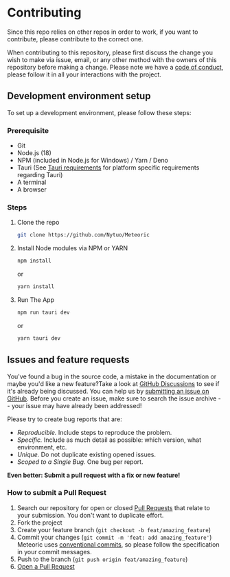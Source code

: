 # Contributing
Since this repo relies on other repos in order to work, if you want to contribute, please contribute to the correct one.   

When contributing to this repository, please first discuss the change you wish to make via issue, email, or any other method with the owners of this repository before making a change.
Please note we have a [code of conduct](CODE_OF_CONDUCT.md), please follow it in all your interactions with the project.

## Development environment setup

To set up a development environment, please follow these steps:

### Prerequisite

- Git
- Node.js (18)
- NPM (included in Node.js for Windows) / Yarn / Deno
- Tauri (See [Tauri requirements](https://v2.tauri.app/fr/start/prerequisites/) for platform specific requirements regarding Tauri)
- A terminal
- A browser

### Steps

1. Clone the repo

   ```sh
   git clone https://github.com/Nytuo/Meteoric
   ```
2. Install Node modules via NPM or YARN
   ```sh
   npm install
   ```
   or 
   ```sh
   yarn install
   ```
3. Run The App
   ```sh
   npm run tauri dev
   ```
   or 
   ```sh
   yarn tauri dev
   ```


## Issues and feature requests

You've found a bug in the source code, a mistake in the documentation or maybe you'd like a new feature?Take a look at [GitHub Discussions](https://github.com/Nytuo/Meteoric/discussions) to see if it's already being discussed.  You can help us by [submitting an issue on GitHub](https://github.com/Nytuo/Meteoric/issues). Before you create an issue, make sure to search the issue archive -- your issue may have already been addressed!

Please try to create bug reports that are:

- _Reproducible._ Include steps to reproduce the problem.
- _Specific._ Include as much detail as possible: which version, what environment, etc.
- _Unique._ Do not duplicate existing opened issues.
- _Scoped to a Single Bug._ One bug per report.

**Even better: Submit a pull request with a fix or new feature!**

### How to submit a Pull Request

1. Search our repository for open or closed
   [Pull Requests](https://github.com/Nytuo/Meteoric/pulls)
   that relate to your submission. You don't want to duplicate effort.
2. Fork the project
3. Create your feature branch (`git checkout -b feat/amazing_feature`)
4. Commit your changes (`git commit -m 'feat: add amazing_feature'`) Meteoric uses [conventional commits](https://www.conventionalcommits.org), so please follow the specification in your commit messages.
5. Push to the branch (`git push origin feat/amazing_feature`)
6. [Open a Pull Request](https://github.com/Nytuo/Meteoric/compare?expand=1)

